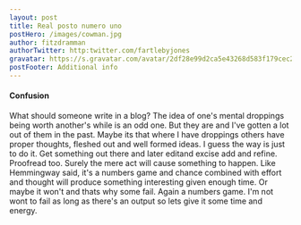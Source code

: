 ```yaml
---
layout: post
title: Real posto numero uno
postHero: /images/cowman.jpg
author: fitzdramman
authorTwitter: http:twitter.com/fartlebyjones
gravatar: https://s.gravatar.com/avatar/2df28e99d2ca5e43268d583f179cec20?s=80
postFooter: Additional info
---
```



#### Confusion

What should someone write in a blog? The idea of one's mental droppings being worth another's while is an odd one. But they are and I've gotten a lot out of them in the past. Maybe its that where I have droppings others have proper thoughts, fleshed out and well formed ideas. I guess the way is just to do it. Get something out there and later editand excise add and refine. Proofread too. Surely the mere act will cause something to happen. Like Hemmingway said, it's a numbers game and chance combined with effort and thought will produce something interesting given enough time. Or maybe it won't and thats why some fail. Again a numbers game. I'm not wont to fail as long as there's an output so lets give it some time and energy. 

